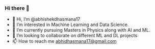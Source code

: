 ### Hi there 👋
- 👋 Hi, I’m @abhishekdhasmana17
- 👀 I’m interested in Machine Learning and Data Science.
- 🌱 I’m currently pursuing Masters in Physics along with AI and ML.
- 💞️ I’m looking to collaborate on different ML and DL projects 
- 📫 How to reach me abhidhasmana17@gmail.com
<!--
**abhishekdhasmana17/abhishekdhasmana17** is a ✨ _special_ ✨ repository because its `README.md` (this file) appears on your GitHub profile.

Here are some ideas to get you started:


-->

